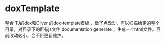 doxTemplate
===========

整合 TJ的dox和Oliver 的dox-template模板 ，做了点改动，可以扫描给定的整个目录，对目录下的所有js文件 documentation generate ，生成一个html文件。目前改动较小，会不断更新维护。